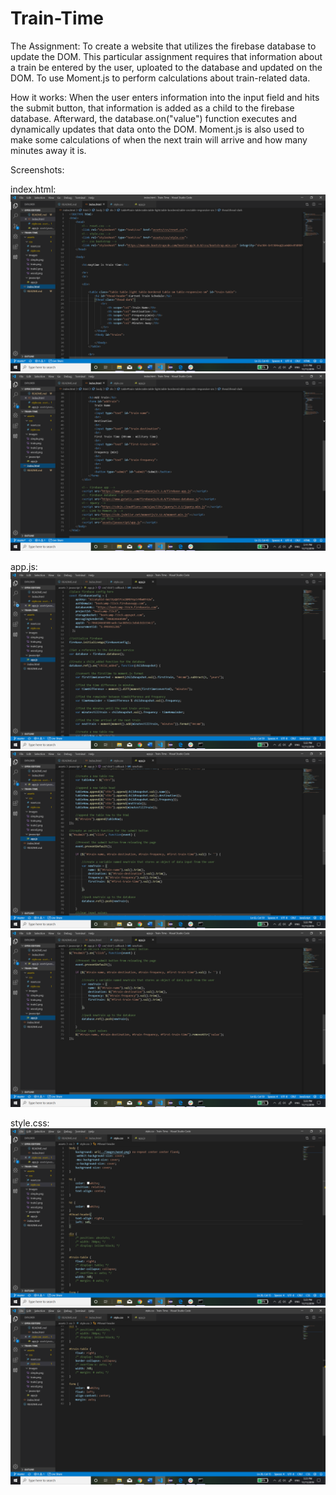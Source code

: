 # Train-Time

The Assignment: To create a website that utilizes the firebase database to update the DOM. This particular assignment requires that information about a train be entered by the user, uploated to the database and updated on the DOM. To use Moment.js to perform calculations about train-related data.

How it works: When the user enters information into the input field and hits the submit button, that information is added as a child to the firebase database. Afterward, the database.on("value") function executes and dynamically updates that data onto the DOM. Moment.js is also used to make some calculations of when the next train will arrive and how many minutes away it is.

Screenshots:

index.html:
![html1](assets/images/html1.png)
![html2](assets/images/html2.png)

app.js:
![js1](assets/images/js1.png)
![js2](assets/images/js2.png)
![js3](assets/images/js3.png)

style.css:
![css1](assets/images/css1.png)
![css2](assets/images/css2.png)